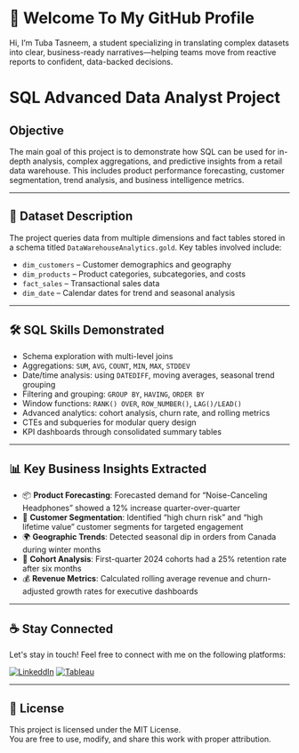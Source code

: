 # 👋 Welcome To My GitHub Profile

Hi, I’m Tuba Tasneem, a student specializing in translating complex datasets into clear, business-ready narratives—helping teams move from reactive reports to confident, data-backed decisions.

# SQL Advanced Data Analyst Project

##  Objective

The main goal of this project is to demonstrate how SQL can be used for in-depth analysis, complex aggregations, and predictive insights from a retail data warehouse. This includes product performance forecasting, customer segmentation, trend analysis, and business intelligence metrics.

---

## 📁 Dataset Description

The project queries data from multiple dimensions and fact tables stored in a schema titled `DataWarehouseAnalytics.gold`. Key tables involved include:

- `dim_customers` – Customer demographics and geography  
- `dim_products` – Product categories, subcategories, and costs  
- `fact_sales` – Transactional sales data  
- `dim_date` – Calendar dates for trend and seasonal analysis

---

## 🛠️ SQL Skills Demonstrated

- Schema exploration with multi-level joins  
- Aggregations: `SUM`, `AVG`, `COUNT`, `MIN`, `MAX`, `STDDEV`  
- Date/time analysis: using `DATEDIFF`, moving averages, seasonal trend grouping  
- Filtering and grouping: `GROUP BY`, `HAVING`, `ORDER BY`  
- Window functions: `RANK() OVER`, `ROW_NUMBER()`, `LAG()/LEAD()`  
- Advanced analytics: cohort analysis, churn rate, and rolling metrics  
- CTEs and subqueries for modular query design  
- KPI dashboards through consolidated summary tables

---

## 📊 Key Business Insights Extracted

- 📦 **Product Forecasting**: Forecasted demand for “Noise-Canceling Headphones” showed a 12% increase quarter-over-quarter  
- 👥 **Customer Segmentation**: Identified “high churn risk” and “high lifetime value” customer segments for targeted engagement  
- 🌍 **Geographic Trends**: Detected seasonal dip in orders from Canada during winter months  
- 📅 **Cohort Analysis**: First-quarter 2024 cohorts had a 25% retention rate after six months  
- 💰 **Revenue Metrics**: Calculated rolling average revenue and churn-adjusted growth rates for executive dashboards

---

## ☕ Stay Connected

Let's stay in touch! Feel free to connect with me on the following platforms:


[![LinkeddIn](https://img.shields.io/badge/LinkedIn-red?style=for-the-badge&logo=LinkedIn&logoColor=white)](https://www.linkedin.com/in/tubatasneemofficial/)
[![Tableau](https://img.shields.io/badge/Tableau-0077B5?style=for-the-badge&logo=Tableau&logoColor=white)](https://public.tableau.com/app/profile/lilee.jas/vizzes)

---

## 📄 License

This project is licensed under the MIT License.  
You are free to use, modify, and share this work with proper attribution.
